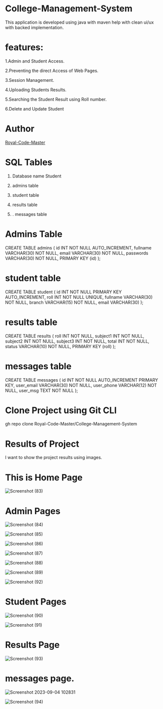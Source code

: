 # College-Management-System
This application is developed using java with maven help with clean ui/ux with backed implementation.


# features:
1.Admin and Student Access.

2.Preventing the direct Access of Web Pages.

3.Session Management.

4.Uploading Students Results.

5.Searching the Student Result using Roll number.

6.Delete and Update Student

# Author
<a href="https://github.com/Royal-Code-Master/">Royal-Code-Master</a>


# SQL Tables 

1. Database name Student

2. admins table

3. student table

4. results table

5. . messages table


# Admins Table
CREATE TABLE admins (
    id INT NOT NULL AUTO_INCREMENT,
    fullname VARCHAR(30) NOT NULL,
    email VARCHAR(30) NOT NULL,
    passwords VARCHAR(30) NOT NULL,
    PRIMARY KEY (id)
);

   
# student table
CREATE TABLE student (
    id INT NOT NULL PRIMARY KEY AUTO_INCREMENT,
    roll INT NOT NULL UNIQUE,
    fullname VARCHAR(30) NOT NULL,
    branch VARCHAR(15) NOT NULL,
    email VARCHAR(30)
);


# results table

CREATE TABLE results (
    roll INT NOT NULL,
    subject1 INT NOT NULL,
    subject2 INT NOT NULL,
    subject3 INT NOT NULL,
    total INT NOT NULL,
    status VARCHAR(10) NOT NULL,
    PRIMARY KEY (roll)
);

# messages table

CREATE TABLE messages ( id INT NOT NULL AUTO_INCREMENT PRIMARY KEY, user_email VARCHAR(30) NOT NULL, user_phone VARCHAR(12) NOT NULL, user_msg TEXT NOT NULL );

# Clone Project using Git CLI
gh repo clone Royal-Code-Master/College-Management-System


# Results of Project 

I want to show the project results using images.


# This is Home Page

![Screenshot (83)](https://github.com/Royal-Code-Master/College-Management-System/assets/126596692/86e63782-bc1d-4981-92e4-5120a15945dc)


# Admin Pages

![Screenshot (84)](https://github.com/Royal-Code-Master/College-Management-System/assets/126596692/e7985622-54d8-45e3-a8b2-dc74745682bf)


![Screenshot (85)](https://github.com/Royal-Code-Master/College-Management-System/assets/126596692/5fd4eea7-dd97-4131-8da2-52994dd6b5b8)


![Screenshot (86)](https://github.com/Royal-Code-Master/College-Management-System/assets/126596692/19d9c8c7-2b62-45ab-ab8f-69bdfc80ee3d)


![Screenshot (87)](https://github.com/Royal-Code-Master/College-Management-System/assets/126596692/79ec5b44-cc2c-4dd0-990b-fe2ecf375bd9)


![Screenshot (88)](https://github.com/Royal-Code-Master/College-Management-System/assets/126596692/4a729ec3-aed9-4f81-8e1e-d457250be70e)


![Screenshot (89)](https://github.com/Royal-Code-Master/College-Management-System/assets/126596692/fe268150-f7ec-4c53-9190-2cb839e21795)


![Screenshot (92)](https://github.com/Royal-Code-Master/College-Management-System/assets/126596692/4d2a9b9e-ea1c-4444-81e2-dfc216c91c27)


# Student Pages

![Screenshot (90)](https://github.com/Royal-Code-Master/College-Management-System/assets/126596692/1b343998-6843-4a98-a350-747e5f7afc22)

![Screenshot (91)](https://github.com/Royal-Code-Master/College-Management-System/assets/126596692/04918088-6cac-4e4c-a701-5bcbd43bce99)


# Results Page

![Screenshot (93)](https://github.com/Royal-Code-Master/College-Management-System/assets/126596692/6e5b3483-148d-4e06-97a3-546a14824b65)


# messages page.

![Screenshot 2023-09-04 102831](https://github.com/Royal-Code-Master/College-Management-System/assets/126596692/a56b0454-ccb5-444c-a95b-f15bb8a3aff5)

![Screenshot (94)](https://github.com/Royal-Code-Master/College-Management-System/assets/126596692/8bd028d0-b5ec-4b2e-bf53-df88b2011e69)


